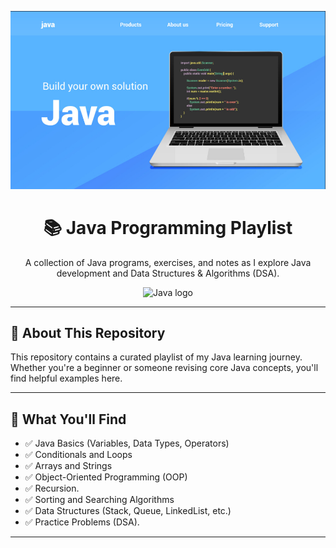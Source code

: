 <p align="center">
  <img src="https://github.com/Code2With-Pratik/Java-Playlist/blob/main/Imges/banner.png" alt="Java Playlist Banned." width="800" />
</p>

<h1 align="center">📚 Java Programming Playlist</h1>
<p align="center">A collection of Java programs, exercises, and notes as I explore Java development and Data Structures & Algorithms (DSA).</p>

<p align="center">
  <img src="https://skillicons.dev/icons?i=java" height="50" alt="Java logo" />
</p>

---

## 📌 About This Repository

This repository contains a curated playlist of my Java learning journey. Whether you're a beginner or someone revising core Java concepts, you'll find helpful examples here.

---

## 🎯 What You'll Find

- ✅ Java Basics (Variables, Data Types, Operators)
- ✅ Conditionals and Loops
- ✅ Arrays and Strings
- ✅ Object-Oriented Programming (OOP)
- ✅ Recursion.
- ✅ Sorting and Searching Algorithms
- ✅ Data Structures (Stack, Queue, LinkedList, etc.)
- ✅ Practice Problems (DSA).

---



